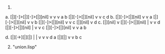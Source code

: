 1.
  a. [|][-]>[|][-]>[|][nil]
      v      v      v
      a       b    [|][-]>[|][nil]
                    v      v
                    c      d
  b. [|][-]>[|][nil]
      v      v
      a     [|][-]>[|][nil]
             v      v
             b     [|][-]>[|][nil]
                    v      v
                    c     [|][nil]
                           v
                           d
  c. [|][nil]
      v
     [|][-]>[|][nil]
      |      v
      v      d
     [|][-]>[|][nil]
      |      v
      v      c
     [|][-]>[|][nil]
      v      v
      a      b

  d. [|][->][|][|]
      |      |  v
      v      v  d
      a     [|][|]
             v  v
             b  c

2. "union.lisp"
